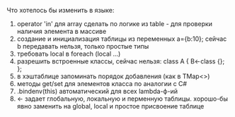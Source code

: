 ﻿Что хотелось бы изменить в языке:
1. operator 'in' для array сделать по логике из table - для проверки наличия элемента в массиве
2. создание и инициализация таблицы из переменных a={b:10}; сейчас b передавать нельзя, только простые типы
3. требовать local в foreach (local ...)
4. разрешить встроенные классы, сейчас нельзя:
  class A {
    B<-class {};
  };
5. в хэштаблице запоминать порядок добавления (как в TMap<>)
6. методы get/set для элементов класса по аналогии с C#
7. .bindenv(this) автоматический для всех lambda-ф-ий
8. <- задает глобальную, локальную и перменную таблицы. хорошо-бы явно заменить на global, local и простое присвоение таблице
